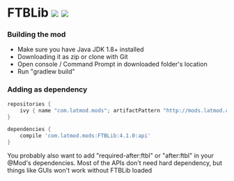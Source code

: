 # FTBLib [![](http://cf.way2muchnoise.eu/ftblib.svg)](https://minecraft.curseforge.com/projects/ftblib) [![](http://cf.way2muchnoise.eu/versions/ftblib.svg)](https://minecraft.curseforge.com/projects/ftblib)

### Building the mod

- Make sure you have Java JDK 1.8+ installed
- Downloading it as zip or clone with Git
- Open console / Command Prompt in downloaded folder's location
- Run "gradlew build"

### Adding as dependency

```groovy
repositories {
    ivy { name "com.latmod.mods"; artifactPattern "http://mods.latmod.com/[module]/[revision]/[module]-[revision](-[classifier]).[ext]" }
}

dependencies {
    compile 'com.latmod.mods:FTBLib:4.1.0:api'
}
```

You probably also want to add "required-after:ftbl" or "after:ftbl" in your @Mod's dependencies.
Most of the APIs don't need hard dependency, but things like GUIs won't work without FTBLib loaded